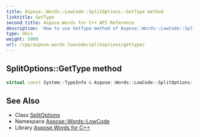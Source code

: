 ```yaml
---
title: Aspose::Words::LowCode::SplitOptions::GetType method
linktitle: GetType
second_title: Aspose.Words for C++ API Reference
description: 'How to use GetType method of Aspose::Words::LowCode::SplitOptions class in C++.'
type: docs
weight: 5000
url: /cpp/aspose.words.lowcode/splitoptions/gettype/
---
```

## SplitOptions::GetType method




```cpp
virtual const System::TypeInfo & Aspose::Words::LowCode::SplitOptions::GetType() const override
```

## See Also

* Class [SplitOptions](../)
* Namespace [Aspose::Words::LowCode](../../)
* Library [Aspose.Words for C++](../../../)
